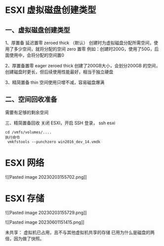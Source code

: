 # ESXI 虚拟磁盘创建类型
## 一、虚拟磁盘创建类型
1、厚置备 延迟置零 zeroed thick （默认）
创建时为虚拟磁盘分配所需空间，使用了多少空间，就将分配的空间 zero 置零
例如：创建时200G，使用了50G，后面使用中，会将分配的空间置0

2、厚置备置零 eager zeroed thick
创建了200GB大小，会划分200GB 的空间，创建磁盘时更长，但后续使用性能最好，相当于独立硬盘

3、精简置备 thin
空间使用只增不减，容易磁盘爆满


## 二、空间回收准备
需要有足够的剩余空间

三、精简置备回收
关闭 ESXI，开启 SSH 登录， ssh esxi

    cd /vmfs/volumes/....
    执行命令
     vmkfstools --punchzero win2016_dev_14.vmdk


# ESXI 网络

![[Pasted image 20230203155702.png]]

# ESXI 存储
![[Pasted image 20230203155729.png]]


![[Pasted image 20230601151415.png]]


未共享： 虚拟机已占用，且不与其他虚拟机共享的存储
已用为什么是磁盘的两倍，因为做了快照。